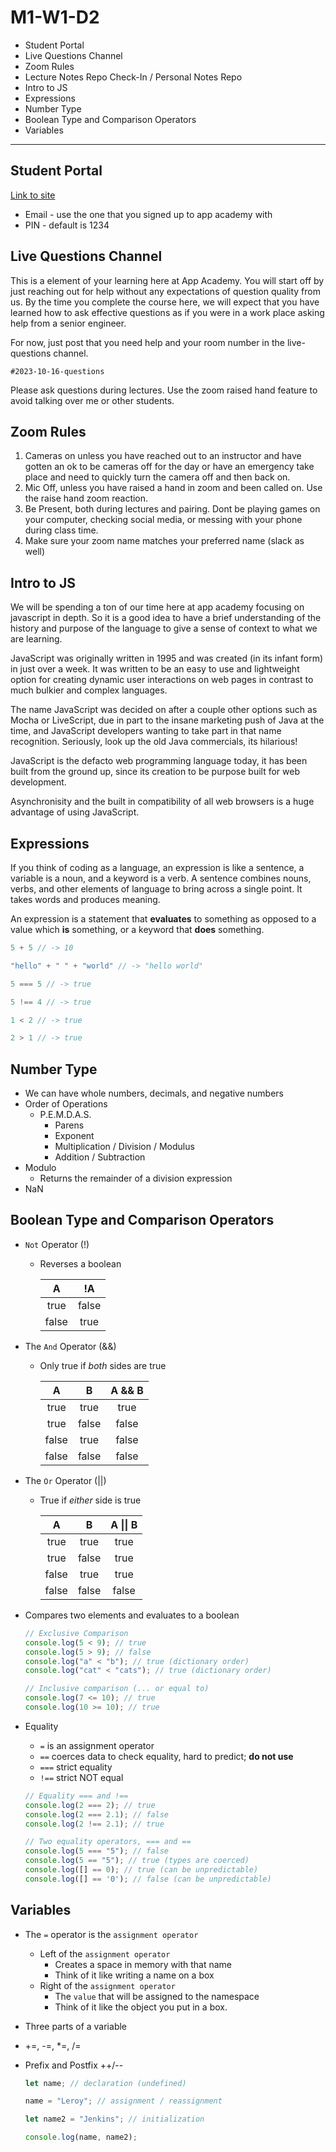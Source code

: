 # M1-W1-D2

- Student Portal
- Live Questions Channel
- Zoom Rules
- Lecture Notes Repo Check-In / Personal Notes Repo
- Intro to JS
- Expressions
- Number Type
- Boolean Type and Comparison Operators
- Variables

---

## Student Portal

[Link to site](https://appacademycommunity.force.com/trackers)

- Email - use the one that you signed up to app academy with
- PIN - default is 1234

## Live Questions Channel

This is a element of your learning here at App Academy. You will start off by just reaching out for help without any expectations of question quality from us. By the time you complete the course here, we will expect that you have learned how to ask effective questions as if you were in a work place asking help from a senior engineer.

For now, just post that you need help and your room number in the live-questions channel. 

`#2023-10-16-questions`

Please ask questions during lectures. Use the zoom raised hand feature to avoid talking over me or other students.

## Zoom Rules

1. Cameras on unless you have reached out to an instructor and have gotten an ok to be cameras off for the day or have an emergency take place and need to quickly turn the camera off and then back on.
2. Mic Off, unless you have raised a hand in zoom and been called on. Use the raise hand zoom reaction.
3. Be Present, both during lectures and pairing. Dont be playing games on your computer, checking social media, or messing with your phone during class time.
4. Make sure your zoom name matches your preferred name (slack as well)

## Intro to JS

We will be spending a ton of our time here at app academy focusing on javascript in depth. So it is a good idea to have a brief understanding of the history and purpose of the language to give a sense of context to what we are learning.

JavaScript was originally written in 1995 and was created (in its infant form) in just over a week. It was written to be an easy to use and lightweight option for creating dynamic user interactions on web pages in contrast to much bulkier and complex languages.

The name JavaScript was decided on after a couple other options such as Mocha or LiveScript, due in part to the insane marketing push of Java at the time, and JavaScript developers wanting to take part in that name recognition. Seriously, look up the old Java commercials, its hilarious!

JavaScript is the defacto web programming language today, it has been built from the ground up, since its creation to be purpose built for web development.

Asynchronisity and the built in compatibility of all web browsers is a huge advantage of using JavaScript.

## Expressions

If you think of coding as a language, an expression is like a sentence, a
variable is a noun, and a keyword is a verb. A sentence combines nouns, verbs,
and other elements of language to bring across a single point. It takes words
and produces meaning.

An expression is a statement that __evaluates__ to something as opposed to a
value which __is__ something, or a keyword that __does__ something.

```js
5 + 5 // -> 10

"hello" + " " + "world" // -> "hello world"

5 === 5 // -> true

5 !== 4 // -> true

1 < 2 // -> true

2 > 1 // -> true
```

## Number Type

- We can have whole numbers, decimals, and negative numbers
- Order of Operations
  - P.E.M.D.A.S.
    - Parens
    - Exponent
    - Multiplication / Division / Modulus
    - Addition / Subtraction
- Modulo
  - Returns the remainder of a division expression
- NaN

## Boolean Type and Comparison Operators

- `Not` Operator (!)

  - Reverses a boolean

    |   A   |  !A   |
    | :---: | :---: |
    | true  | false |
    | false | true  |

- The `And` Operator (&&)

  - Only true if _both_ sides are true

    |   A   |   B   | A && B |
    | :---: | :---: | :----: |
    | true  | true  |  true  |
    | true  | false | false  |
    | false | true  | false  |
    | false | false | false  |

- The `Or` Operator (||)

  - True if _either_ side is true

    |   A   |   B   | A \|\| B |
    | :---: | :---: | :------: |
    | true  | true  |   true   |
    | true  | false |   true   |
    | false | true  |   true   |
    | false | false |  false   |

- Compares two elements and evaluates to a boolean

  ```js
  // Exclusive Comparison
  console.log(5 < 9); // true
  console.log(5 > 9); // false
  console.log("a" < "b"); // true (dictionary order)
  console.log("cat" < "cats"); // true (dictionary order)

  // Inclusive comparison (... or equal to)
  console.log(7 <= 10); // true
  console.log(10 >= 10); // true
  ```

- Equality

  - `=` is an assignment operator
  - `==` coerces data to check equality, hard to predict; **do not use**
  - `===` strict equality
  - `!==` strict NOT equal

  ```js
  // Equality === and !==
  console.log(2 === 2); // true
  console.log(2 === 2.1); // false
  console.log(2 !== 2.1); // true

  // Two equality operators, === and ==
  console.log(5 === "5"); // false
  console.log(5 == "5"); // true (types are coerced)
  console.log([] == 0); // true (can be unpredictable)
  console.log([] == '0'); // false (can be unpredictable)

  ```

## Variables

- The `=` operator is the `assignment operator`
  - Left of the `assignment operator`
    - Creates a space in memory with that name
    - Think of it like writing a name on a box
  - Right of the `assignment operator`
    - The `value` that will be assigned to the namespace
    - Think of it like the object you put in a box.
- Three parts of a variable
- +=, -=, \*=, /=
- Prefix and Postfix ++/--

  ```js
  let name; // declaration (undefined)

  name = "Leroy"; // assignment / reassignment

  let name2 = "Jenkins"; // initialization

  console.log(name, name2);
  ```